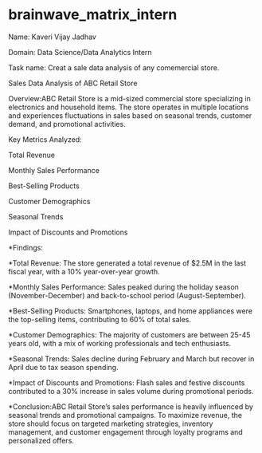 # brainwave_matrix_intern
Name: Kaveri Vijay Jadhav 

Domain: Data Science/Data Analytics Intern

Task name: Creat a sale data analysis of any comemercial store.

Sales Data Analysis of ABC Retail Store

Overview:ABC Retail Store is a mid-sized commercial store specializing in electronics and household items. The store operates in multiple locations and experiences fluctuations in sales based on seasonal trends, customer demand, and promotional activities.

Key Metrics Analyzed:

Total Revenue

Monthly Sales Performance

Best-Selling Products

Customer Demographics

Seasonal Trends

Impact of Discounts and Promotions

*Findings:

*Total Revenue: The store generated a total revenue of $2.5M in the last fiscal year, with a 10% year-over-year growth.

*Monthly Sales Performance: Sales peaked during the holiday season (November-December) and back-to-school period (August-September).

*Best-Selling Products: Smartphones, laptops, and home appliances were the top-selling items, contributing to 60% of total sales.

*Customer Demographics: The majority of customers are between 25-45 years old, with a mix of working professionals and tech enthusiasts.

*Seasonal Trends: Sales decline during February and March but recover in April due to tax season spending.

*Impact of Discounts and Promotions: Flash sales and festive discounts contributed to a 30% increase in sales volume during promotional periods.

*Conclusion:ABC Retail Store’s sales performance is heavily influenced by seasonal trends and promotional campaigns. To maximize revenue, the store should focus on targeted marketing strategies, inventory management, and customer engagement through loyalty programs and personalized offers.

